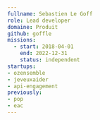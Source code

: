 ```yaml
---
fullname: Sebastien Le Goff
role: Lead developer
domaine: Produit
github: goffle
missions:
  - start: 2018-04-01
    end: 2022-12-31
    status: independent
startups:
- ozensemble
- jeveuxaider
- api-engagement
previously:
- pop
- eac   
---
```

